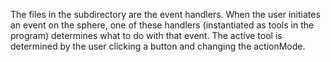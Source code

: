 The files in the subdirectory are the event handlers. When the user initiates an event on the sphere,
one of these handlers (instantiated as tools in the program) determines what to do with that event.
The active tool is determined by the user clicking a button and changing the actionMode.

